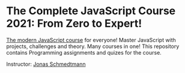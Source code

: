 # The Complete JavaScript Course 2021: From Zero to Expert!
[The modern JavaScript course](https://www.udemy.com/course/the-complete-javascript-course/) for everyone! Master JavaScript with projects, challenges and theory. Many courses in one!
This repository contains Programming assignments and quizes for the course.

Instructor: [Jonas Schmedtmann](https://www.udemy.com/course/the-complete-javascript-course/#instructor-1)
